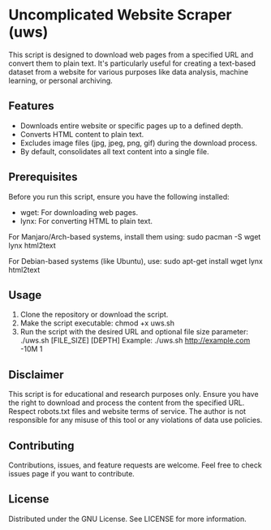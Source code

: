 # Uncomplicated Website Scraper (uws)

This script is designed to download web pages from a specified URL and convert them to plain text. It's particularly useful for creating a text-based dataset from a website for various purposes like data analysis, machine learning, or personal archiving.

## Features

- Downloads entire website or specific pages up to a defined depth.
- Converts HTML content to plain text.
- Excludes image files (jpg, jpeg, png, gif) during the download process.
- By default, consolidates all text content into a single file.

## Prerequisites

Before you run this script, ensure you have the following installed:
- wget: For downloading web pages.
- lynx: For converting HTML to plain text.

For Manjaro/Arch-based systems, install them using:
sudo pacman -S wget lynx html2text

For Debian-based systems (like Ubuntu), use:
sudo apt-get install wget lynx html2text

## Usage

1. Clone the repository or download the script.
2. Make the script executable:
   chmod +x uws.sh
3. Run the script with the desired URL and optional file size parameter:
   ./uws.sh <URL> [FILE_SIZE] [DEPTH]
   Example:
   ./uws.sh http://example.com -10M 1

## Disclaimer

This script is for educational and research purposes only. Ensure you have the right to download and process the content from the specified URL. Respect robots.txt files and website terms of service. The author is not responsible for any misuse of this tool or any violations of data use policies.

## Contributing

Contributions, issues, and feature requests are welcome. Feel free to check issues page if you want to contribute.

## License

Distributed under the GNU License. See LICENSE for more information.


